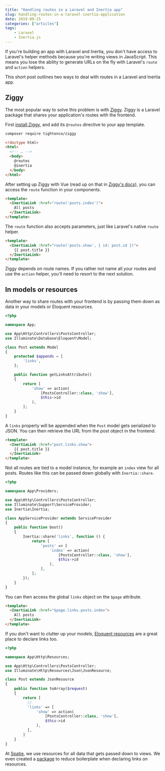 ```yaml
---
title: "Handling routes in a Laravel and Inertia app"
slug: handling-routes-in-a-laravel-inertia-application
date: 2019-09-25
categories: ["articles"]
tags:
    - Laravel
    - Inertia.js
---
```


If you're building an app with Laravel and Inertia, you don't have access to Laravel's helper methods because you're writing views in JavaScript. This means you lose the ability to generate URLs on the fly with Laravel's `route` and `action` helpers.

This short post outlines two ways to deal with routes in a Laravel and Inertia app.

<!--more-->

## Ziggy

The most popular way to solve this problem is with [Ziggy](https://github.com/tightenco/ziggy). Ziggy is a Laravel package that shares your application's routes with the frontend.

First [install Ziggy](https://github.com/tightenco/ziggy#installation), and add its `@routes` directive to your app template.

```txt
composer require tightenco/ziggy
```

```html
<!doctype html>
<html>
  <!-- … -->
  <body>
    @routes
    @inertia
  </body>
</html>
```

After setting up Ziggy with Vue (read up on that in [Ziggy's docs](https://github.com/tightenco/ziggy#using-with-vue-components)), you can access the `route` function in your components.

```html
<template>
  <InertiaLink :href="route('posts.index')">
    All posts
  </InertiaLink>
</template>
```

The `route` function also accepts parameters, just like Laravel's native `route` helper.

```html
<template>
  <InertiaLink :href="route('posts.show', { id: post.id })">
    {{ post.title }}
  </InertiaLink>
</template>
```

Ziggy depends on route names. If you rather not name all your routes and use the `action` helper, you'll need to resort to the next solution.

## In models or resources

Another way to share routes with your frontend is by passing them down as data in your models or Eloquent resources.

```php
<?php

namespace App;

use App\Http\Controllers\PostsController;
use Illuminate\Database\Eloquent\Model;

class Post extends Model
{
    protected $appends = [
        'links',
    ];

    public function getLinksAttribute()
    {
        return [
            'show' => action(
                [PostsController::class, 'show'],
                $this->id
            ),
        ];
    }
}
```

A `links` property will be appended when the `Post` model gets serialized to JSON. You can then retrieve the URL from the post object in the frontend.

```html
<template>
  <InertiaLink :href="post.links.show">
    {{ post.title }}
  </InertiaLink>
</template>
```

Not all routes are tied to a model instance, for example an `index` view for all posts. Routes like this can be passed down globally with `Inertia::share`.

```php
<?php

namespace App\Providers;

use App\Http\Controllers\PostsController;
use Illuminate\Support\ServiceProvider;
use Inertia\Inertia;

class AppServiceProvider extends ServiceProvider
{
    public function boot()
    {
        Inertia::share('links', function () {
            return [
                'posts' => [
                    'index' => action(
                        [PostsController::class, 'show'],
                        $this->id
                    ),
                ],
            ];
        });
    }
}
```

You can then access the global `links` object on the `$page` attribute.

```html
<template>
  <InertiaLink :href="$page.links.posts.index">
    All posts
  </InertiaLink>
</template>
```

If you don't want to clutter up your models, [Eloquent resources](https://laravel.com/docs/6.x/eloquent-resources) are a great place to declare links too.

```php
<?php

namespace App\Http\Resources;

use App\Http\Controllers\PostsController;
use Illuminate\Http\Resources\Json\JsonResource;

class Post extends JsonResource
{
    public function toArray($request)
    {
        return [
          //
          'links' => [
              'show' => action(
                  [PostsController::class, 'show'],
                  $this->id
              ),
          ],
        ]
    }
}
```

At [Spatie](https://spatie.be), we use resources for all data that gets passed down to views. We even created a [package](https://github.com/spatie/laravel-resource-links) to reduce boilerplate when declaring links on resources.
